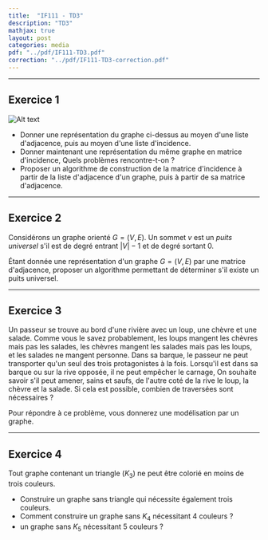 ```yaml
---
title:  "IF111 - TD3"
description: "TD3"
mathjax: true
layout: post
categories: media
pdf: "../pdf/IF111-TD3.pdf"
correction: "../pdf/IF111-TD3-correction.pdf"
---
```


---

## Exercice 1

![Alt text](Graphe1.png "a title")



- Donner une représentation du graphe ci-dessus au moyen d'une liste d'adjacence, puis au moyen d'une liste d'incidence.
- Donner maintenant une représentation du même graphe en matrice d'incidence, Quels problèmes rencontre-t-on ?
- Proposer un algorithme de construction de la matrice d'incidence à partir de la liste d'adjacence d'un graphe, puis à partir de sa matrice d'adjacence.

---

## Exercice 2

Considérons un graphe orienté $G = (V, E)$. Un sommet $v$ est un *puits universel* s'il est de degré entrant $|V| - 1$ et de degré sortant 0.

Étant donnée une représentation d'un graphe $G = (V, E)$ par une matrice d'adjacence, proposer un algorithme permettant de déterminer s'il existe un puits universel.

---

## Exercice 3

Un passeur se trouve au bord d'une rivière avec un loup, une chèvre et une salade. Comme vous le savez probablement, les loups mangent les chèvres mais pas les salades, les chèvres mangent les salades mais pas les loups, et les salades ne mangent personne. Dans sa barque, le passeur ne peut transporter qu'un seul des trois protagonistes à la fois. Lorsqu'il est dans sa barque ou sur la rive opposée, il ne peut empêcher le carnage, On souhaite savoir s'il peut amener, sains et saufs, de l'autre coté de la rive le loup, la chèvre et la salade.
Si cela est possible, combien de traversées sont nécessaires ?

Pour répondre à ce problème, vous donnerez une modélisation par un graphe.

---

## Exercice 4

Tout graphe contenant un triangle ($K_3$) ne peut être colorié en moins de trois couleurs.


- Construire un graphe sans triangle qui nécessite également trois couleurs.
- Comment construire un graphe sans $K_4$ nécessitant 4 couleurs ?
- un graphe sans $K_5$ nécessitant 5 couleurs ?
